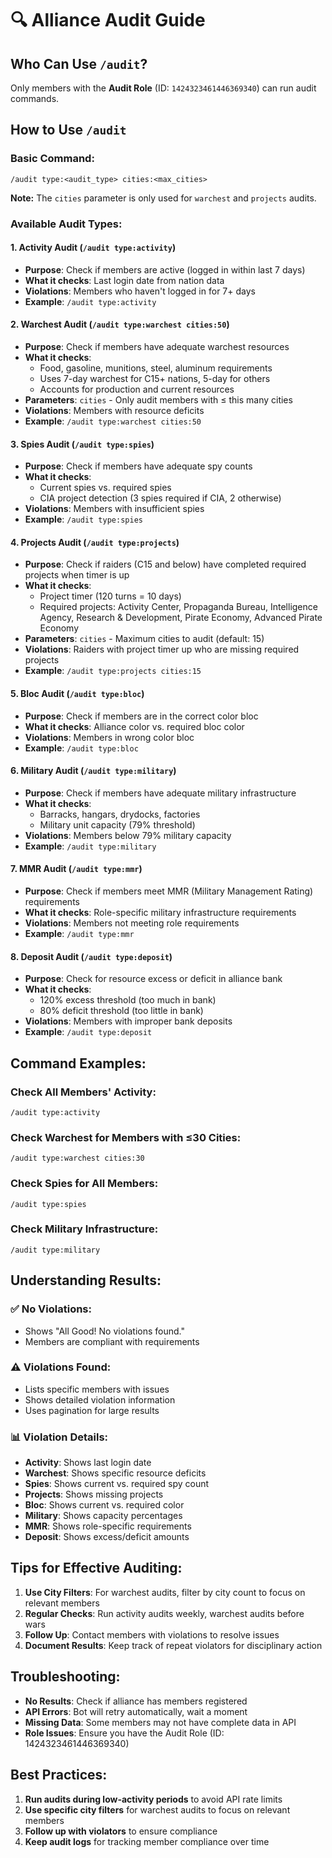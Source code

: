 # 🔍 Alliance Audit Guide

## **Who Can Use `/audit`?**
Only members with the **Audit Role** (ID: `1424323461446369340`) can run audit commands.

## **How to Use `/audit`**

### **Basic Command:**
```
/audit type:<audit_type> cities:<max_cities>
```

**Note:** The `cities` parameter is only used for `warchest` and `projects` audits.

### **Available Audit Types:**

#### **1. Activity Audit** (`/audit type:activity`)
- **Purpose**: Check if members are active (logged in within last 7 days)
- **What it checks**: Last login date from nation data
- **Violations**: Members who haven't logged in for 7+ days
- **Example**: `/audit type:activity`

#### **2. Warchest Audit** (`/audit type:warchest cities:50`)
- **Purpose**: Check if members have adequate warchest resources
- **What it checks**: 
  - Food, gasoline, munitions, steel, aluminum requirements
  - Uses 7-day warchest for C15+ nations, 5-day for others
  - Accounts for production and current resources
- **Parameters**: `cities` - Only audit members with ≤ this many cities
- **Violations**: Members with resource deficits
- **Example**: `/audit type:warchest cities:50`

#### **3. Spies Audit** (`/audit type:spies`)
- **Purpose**: Check if members have adequate spy counts
- **What it checks**: 
  - Current spies vs. required spies
  - CIA project detection (3 spies required if CIA, 2 otherwise)
- **Violations**: Members with insufficient spies
- **Example**: `/audit type:spies`

#### **4. Projects Audit** (`/audit type:projects`)
- **Purpose**: Check if raiders (C15 and below) have completed required projects when timer is up
- **What it checks**: 
  - Project timer (120 turns = 10 days)
  - Required projects: Activity Center, Propaganda Bureau, Intelligence Agency, Research & Development, Pirate Economy, Advanced Pirate Economy
- **Parameters**: `cities` - Maximum cities to audit (default: 15)
- **Violations**: Raiders with project timer up who are missing required projects
- **Example**: `/audit type:projects cities:15`

#### **5. Bloc Audit** (`/audit type:bloc`)
- **Purpose**: Check if members are in the correct color bloc
- **What it checks**: Alliance color vs. required bloc color
- **Violations**: Members in wrong color bloc
- **Example**: `/audit type:bloc`

#### **6. Military Audit** (`/audit type:military`)
- **Purpose**: Check if members have adequate military infrastructure
- **What it checks**: 
  - Barracks, hangars, drydocks, factories
  - Military unit capacity (79% threshold)
- **Violations**: Members below 79% military capacity
- **Example**: `/audit type:military`

#### **7. MMR Audit** (`/audit type:mmr`)
- **Purpose**: Check if members meet MMR (Military Management Rating) requirements
- **What it checks**: Role-specific military infrastructure requirements
- **Violations**: Members not meeting role requirements
- **Example**: `/audit type:mmr`

#### **8. Deposit Audit** (`/audit type:deposit`)
- **Purpose**: Check for resource excess or deficit in alliance bank
- **What it checks**: 
  - 120% excess threshold (too much in bank)
  - 80% deficit threshold (too little in bank)
- **Violations**: Members with improper bank deposits
- **Example**: `/audit type:deposit`

## **Command Examples:**

### **Check All Members' Activity:**
```
/audit type:activity
```

### **Check Warchest for Members with ≤30 Cities:**
```
/audit type:warchest cities:30
```

### **Check Spies for All Members:**
```
/audit type:spies
```

### **Check Military Infrastructure:**
```
/audit type:military
```

## **Understanding Results:**

### **✅ No Violations:**
- Shows "All Good! No violations found."
- Members are compliant with requirements

### **⚠️ Violations Found:**
- Lists specific members with issues
- Shows detailed violation information
- Uses pagination for large results

### **📊 Violation Details:**
- **Activity**: Shows last login date
- **Warchest**: Shows specific resource deficits
- **Spies**: Shows current vs. required spy count
- **Projects**: Shows missing projects
- **Bloc**: Shows current vs. required color
- **Military**: Shows capacity percentages
- **MMR**: Shows role-specific requirements
- **Deposit**: Shows excess/deficit amounts

## **Tips for Effective Auditing:**

1. **Use City Filters**: For warchest audits, filter by city count to focus on relevant members
2. **Regular Checks**: Run activity audits weekly, warchest audits before wars
3. **Follow Up**: Contact members with violations to resolve issues
4. **Document Results**: Keep track of repeat violators for disciplinary action

## **Troubleshooting:**

- **No Results**: Check if alliance has members registered
- **API Errors**: Bot will retry automatically, wait a moment
- **Missing Data**: Some members may not have complete data in API
- **Role Issues**: Ensure you have the Audit Role (ID: 1424323461446369340)

## **Best Practices:**

1. **Run audits during low-activity periods** to avoid API rate limits
2. **Use specific city filters** for warchest audits to focus on relevant members
3. **Follow up with violators** to ensure compliance
4. **Keep audit logs** for tracking member compliance over time